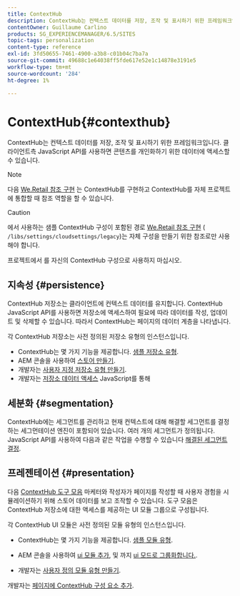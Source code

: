 ```yaml
---
title: ContextHub
description: ContextHub는 컨텍스트 데이터를 저장, 조작 및 표시하기 위한 프레임워크입니다
contentOwner: Guillaume Carlino
products: SG_EXPERIENCEMANAGER/6.5/SITES
topic-tags: personalization
content-type: reference
exl-id: 3fd50655-7461-4900-a3b8-c01b04c7ba7a
source-git-commit: 49688c1e64038ff5fde617e52e1c14878e3191e5
workflow-type: tm+mt
source-wordcount: '284'
ht-degree: 1%

---
```


# ContextHub{#contexthub}

ContextHub는 컨텍스트 데이터를 저장, 조작 및 표시하기 위한 프레임워크입니다. 클라이언트측 JavaScript API를 사용하면 콘텐츠를 개인화하기 위한 데이터에 액세스할 수 있습니다.

>[!NOTE]
>
>다음 [We.Retail 참조 구현](/help/sites-developing/we-retail.md) 는 ContextHub를 구현하고 ContextHub를 자체 프로젝트에 통합할 때 참조 역할을 할 수 있습니다.

>[!CAUTION]
>
>에서 사용하는 샘플 ContextHub 구성이 포함된 경로 [We.Retail 참조 구현](/help/sites-developing/we-retail.md) ( `/libs/settings/cloudsettings/legacy`)는 자체 구성을 만들기 위한 참조로만 사용해야 합니다.
>
>프로젝트에서 를 자신의 ContextHub 구성으로 사용하지 마십시오.

## 지속성 {#persistence}

ContextHub 저장소는 클라이언트에 컨텍스트 데이터를 유지합니다. ContextHub JavaScript API를 사용하면 저장소에 액세스하여 필요에 따라 데이터를 작성, 업데이트 및 삭제할 수 있습니다. 따라서 ContextHub는 페이지의 데이터 계층을 나타냅니다.

각 ContextHub 저장소는 사전 정의된 저장소 유형의 인스턴스입니다.

* ContextHub는 몇 가지 기능을 제공합니다. [샘플 저장소 유형](/help/sites-developing/ch-samplestores.md).
* AEM 콘솔을 사용하여 [스토어 만들기](ch-configuring.md#creating-a-contexthub-store).
* 개발자는 [사용자 지정 저장소 유형 만들기](/help/sites-developing/ch-extend.md#creating-custom-store-candidates).
* 개발자는 [저장소 데이터 액세스](/help/sites-developing/ch-adding.md#interacting-with-contexthub-stores) JavaScript를 통해

## 세분화 {#segmentation}

ContextHub에는 세그먼트를 관리하고 현재 컨텍스트에 대해 해결할 세그먼트를 결정하는 세그먼테이션 엔진이 포함되어 있습니다. 여러 개의 세그먼트가 정의됩니다. JavaScript API를 사용하여 다음과 같은 작업을 수행할 수 있습니다 [해결된 세그먼트 결정](/help/sites-developing/ch-adding.md#determining-resolved-contexthub-segments).

## 프레젠테이션 {#presentation}

다음 [ContextHub 도구 모음](/help/sites-authoring/ch-previewing.md) 마케터와 작성자가 페이지를 작성할 때 사용자 경험을 시뮬레이션하기 위해 스토어 데이터를 보고 조작할 수 있습니다. 도구 모음은 ContextHub 저장소에 대한 액세스를 제공하는 UI 모듈 그룹으로 구성됩니다.

각 ContextHub UI 모듈은 사전 정의된 모듈 유형의 인스턴스입니다.

* ContextHub는 몇 가지 기능을 제공합니다. [샘플 모듈 유형](/help/sites-developing/ch-samplemodules.md).
* AEM 콘솔을 사용하여 [ui 모듈 추가](ch-configuring.md#adding-a-ui-module), 및 까지 [ui 모드로 그룹화합니다.](ch-configuring.md#adding-a-ui-mode).

* 개발자는 [사용자 정의 모듈 유형 만들기](/help/sites-developing/ch-extend.md#creating-contexthub-ui-module-types).

개발자는 [페이지에 ContextHub 구성 요소 추가](/help/sites-developing/ch-adding.md).
